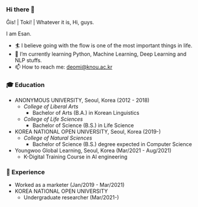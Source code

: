 ### Hi there 👋

Ĝis! | Toki! | Whatever it is, Hi, guys.

I am Esan.

- 🏄 I believe going with the flow is one of the most important things in life.  
- 🌱 I’m currently learning Python, Machine Learning, Deep Learning and NLP stuffs.  
- 📫 How to reach me: deomi@knou.ac.kr  

### 🎓 Education
* ANONYMOUS UNIVERSITY, Seoul, Korea (2012 - 2018)
  * *College of Liberal Arts*
    * Bachelor of Arts (B.A.) in Korean Linguistics
  * *College of Life Sciences*
    * Bachelor of Science (B.S.) in Life Science
* KOREA NATIONAL OPEN UNIVERSITY, Seoul, Korea (2019-)
  * *College of Natural Sciences*
    * Bachelor of Science (B.S.) degree expected in Computer Science
* Youngwoo Global Learning, Seoul, Korea (Mar/2021 - Aug/2021)
  * K-Digital Training Course in AI engineering

### 🎯 Experience
* Worked as a marketer (Jan/2019 - Mar/2021)
* KOREA NATIONAL OPEN UNIVERSITY
  * Undergraduate researcher (Mar/2021-)

<!--
**Esantomi/Esantomi** is a ✨ _special_ ✨ repository because its `README.md` (this file) appears on your GitHub profile.

Here are some ideas to get you started:

- 🔭 I’m currently working on ...
- 🌱 I’m currently learning ...
- 👯 I’m looking to collaborate on ...
- 🤔 I’m looking for help with ...
- 💬 Ask me about ...
- 📫 How to reach me: ...
- 😄 Pronouns: ...
- ⚡ Fun fact: ...
-->
